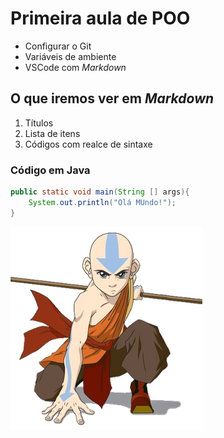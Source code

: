 # Primeira aula de POO

<!-- comentários -->

- Configurar o Git 
- Variáveis de ambiente
- VSCode com *Markdown*

## O que iremos ver em *Markdown*

1. Títulos 
2. Lista de itens
3. Códigos com realce de sintaxe

### Código em Java

```java
public static void main(String [] args){
    System.out.println("Olá MUndo!");
}
```
![Avatar Aang](Avatar_Aang.png)